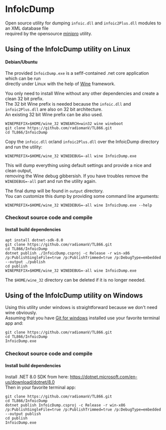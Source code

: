 # InfoIcDump
Open source utility for dumping `infoic.dll` and `infoic2Plus.dll` modules to an XML database file   
required by the opensource [minipro](https://gitlab.com/DavidGriffith/minipro) utility.



## Using of the InfoIcDump utility on Linux
#### Debian/Ubuntu
The provided `InfoicDump.exe` is a seflf-contained .net core application which can be run   
directly under Linux with the help of [Wine](https://wiki.winehq.org/Download) framework.   

You only need to install Wine without any other dependencies and create a clean 32 bit prefix.  
The 32 bit Wine prefix is needed because the `infoic.dll` and `infoic2Plus.dll` are also on 32 bit architecture.   
An existing 32 bit Wine prefix can be also used.  
```nohighlight 
WINEPREFIX=$HOME/wine_32 WINEARCH=win32 wine wineboot
git clone https://github.com/radiomanV/TL866.git
cd TL866/InfoicDump
```
Copy the `infoic.dll` or/and `infoic2Plus.dll` over the InfoicDump directory and run the utility:   
```nohighlight 
WINEPREFIX=$HOME/wine_32 WINEDEBUG=-all wine InfoicDump.exe
```
This will dump everything using default settings and provide a nice and clean output,    
removing the Wine debug gibbersish. 
If you have troubles remove the `WINEDEBUG=-all` part and run the utility again.   

The final dump will be found in `output` directory.   
You can customize this dump by providing some command line arguments:   
```
WINEPREFIX=$HOME/wine_32 WINEDEBUG=-all wine InfoicDump.exe --help
```

### Checkout source code and compile 
#### Install build dependencies
```nohighlight 
apt install dotnet-sdk-8.0
git clone https://github.com/radiomanV/TL866.git
cd TL866/InfoicDump
dotnet publish ./InfoicDump.csproj -c Release -r win-x86 /p:PublishSingleFile=true /p:PublishTrimmed=true /p:DebugType=embedded --output ./publish
cd publish
WINEPREFIX=$HOME/wine_32 WINEDEBUG=-all wine InfoicDump.exe
```
The `$HOME/wine_32` directory can be deleted if it is no longer needed.    

 
## Using of the InfoIcDump utility on Windows   

Using this utility under windows is straightforward because we don't need wine obviously.   
Assuming that you have [Git for windows](https://git-scm.com/download/win) installed use your favorite terminal app and:   
```nohighlight 
git clone https://github.com/radiomanV/TL866.git
cd TL866/InfoicDump
InfoicDump.exe
```

### Checkout source code and compile 
#### Install build dependencies
Install .NET 8.0 SDK from here: https://dotnet.microsoft.com/en-us/download/dotnet/8.0   
Then in your favorite terminal app:
```nohighlight 
git clone https://github.com/radiomanV/TL866.git
cd TL866/InfoicDump
dotnet publish InfoicDump.csproj -c Release -r win-x86 /p:PublishSingleFile=true /p:PublishTrimmed=true /p:DebugType=embedded --output publish
cd publish
InfoicDump.exe
```
   



